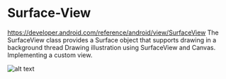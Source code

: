 # Surface-View
https://developer.android.com/reference/android/view/SurfaceView
The SurfaceView class provides a Surface object that supports drawing in a background thread
Drawing illustration using SurfaceView and Canvas.
Implementing a custom view.


![alt text](http://sd.uploads.ru/VuBZ3.png)

